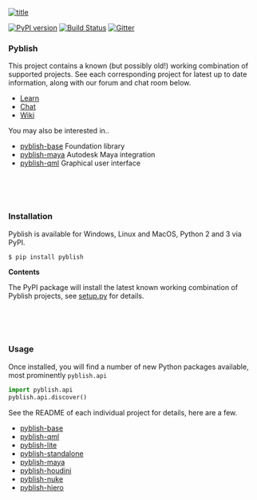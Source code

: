 [![title](https://cloud.githubusercontent.com/assets/2152766/12704096/b74e8778-c84a-11e5-94f6-adc0c3c50447.png)](https://www.youtube.com/watch?v=j5uUTW702-U)

[![PyPI version][pypi-image]][pypi-link] [![Build Status](https://travis-ci.org/pyblish/pyblish.svg?branch=master)](https://travis-ci.org/pyblish/pyblish)  [![Gitter][gitter-image]](https://gitter.im/pyblish/pyblish)

### Pyblish

[pypi-image]: https://badge.fury.io/py/pyblish.svg
[pypi-link]: http://badge.fury.io/py/pyblish
[travis-image]: https://travis-ci.org/pyblish/pyblish-base.svg?branch=master
[travis-link]: https://travis-ci.org/pyblish/pyblish-base

This project contains a known (but possibly old!) working combination of supported projects. See each corresponding project for latest up to date information, along with our forum and chat room below.

- [Learn](http://learn.pyblish.com)
- [Chat](https://gitter.im/pyblish/pyblish)
- [Wiki](../../wiki)

[gitter-image]: https://badges.gitter.im/Join%20Chat.svg

You may also be interested in..

- [pyblish-base](https://github.com/pyblish/pyblish-base) Foundation library
- [pyblish-maya](https://github.com/pyblish/pyblish-maya) Autodesk Maya integration
- [pyblish-qml](https://github.com/pyblish/pyblish-qml) Graphical user interface

<br>
<br>
<br>

### Installation

Pyblish is available for Windows, Linux and MacOS, Python 2 and 3 via PyPI.

```bash
$ pip install pyblish
```

**Contents**

The PyPI package will install the latest known working combination of Pyblish projects, see [setup.py](../../blob/master/setup.py) for details.

<br>
<br>
<br>

### Usage

Once installed, you will find a number of new Python packages available, most prominently `pyblish.api`

```python
import pyblish.api
pyblish.api.discover()
```

See the README of each individual project for details, here are a few.

- [pyblish-base](https://github.com/pyblish/pyblish-base)
- [pyblish-qml](https://github.com/pyblish/pyblish-qml)
- [pyblish-lite](https://github.com/pyblish/pyblish-lite)
- [pyblish-standalone](https://github.com/pyblish/pyblish-standalone)
- [pyblish-maya](https://github.com/pyblish/pyblish-maya)
- [pyblish-houdini](https://github.com/pyblish/pyblish-houdini)
- [pyblish-nuke](https://github.com/pyblish/pyblish-nuke)
- [pyblish-hiero](https://github.com/pyblish/pyblish-hiero)

